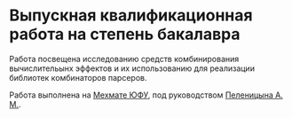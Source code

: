 # Выпускная квалификационная работа на степень бакалавра

Работа посвещена исследованию средств комбинирования вычислительынх эффектов и их использованию для реализации библиотек комбинаторов парсеров.

Работа выполнена на [Мехмате ЮФУ](http://mmcs.sfedu.ru/), под руководством [Пеленицына А. М.](http://staff.mmcs.sfedu.ru/~ulysses/).